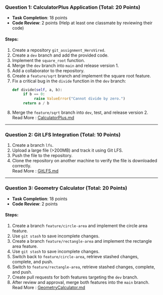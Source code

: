 ### Question 1: CalculatorPlus Application (Total: 20 Points)  
- **Task Completion**: 18 points  
- **Code Review**: 2 points (Help at least one classmate by reviewing their code)  

#### Steps:  
1. Create a repository `git_assignment_HeroVired`.  
2. Create a `dev` branch and add the provided code.  
3. Implement the `square_root` function.  
4. Merge the `dev` branch into `main` and release version 1.  
5. Add a collaborator to the repository.  
6. Create a `feature/sqrt` branch and implement the square root feature.  
7. Fix a critical bug in the `divide` function in the `dev` branch:  
    ```python  
    def divide(self, a, b):  
         if b == 0:  
              raise ValueError("Cannot divide by zero.")  
         return a / b  
    ```  
8. Merge the `feature/sqrt` branch into `dev`, test, and release version 2.  
Read More : [CalculatorPlus.md](https://github.com/ranyabrkumar/git_assignment_HeroVired/blob/dev/CalculatorPlus.md)
---

### Question 2: Git LFS Integration (Total: 10 Points)  
1. Create a branch `lfs`.  
2. Upload a large file (>200MB) and track it using Git LFS.  
3. Push the file to the repository.  
4. Clone the repository on another machine to verify the file is downloaded correctly.  
Read More : [GitLFS.md](https://github.com/ranyabrkumar/git_assignment_HeroVired/blob/lfs/GitLFS.md)
---

### Question 3: Geometry Calculator (Total: 20 Points)  
- **Task Completion**: 18 points  
- **Code Review**: 2 points  

#### Steps:  
1. Create a branch `feature/circle-area` and implement the circle area feature.  
2. Use `git stash` to save incomplete changes.  
3. Create a branch `feature/rectangle-area` and implement the rectangle area feature.  
4. Use `git stash` to save incomplete changes.  
5. Switch back to `feature/circle-area`, retrieve stashed changes, complete, and push.  
6. Switch to `feature/rectangle-area`, retrieve stashed changes, complete, and push.  
7. Create pull requests for both features targeting the `dev` branch.  
8. After review and approval, merge both features into the `main` branch.  
Read More : [GeometryCalculator.md](https://github.com/ranyabrkumar/git_assignment_HeroVired/blob/feature/rectangle-area/GeometryCalculator.md)
